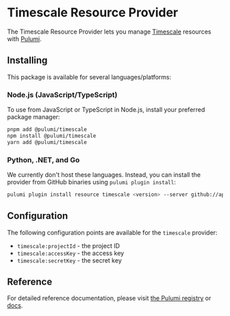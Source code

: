 # Timescale Resource Provider

The Timescale Resource Provider lets you manage [Timescale](https://www.timescale.com/cloud) resources with [Pulumi](https://www.pulumi.com/).

## Installing

This package is available for several languages/platforms:

### Node.js (JavaScript/TypeScript)

To use from JavaScript or TypeScript in Node.js, install your preferred package manager:

```bash
pnpm add @pulumi/timescale
npm install @pulumi/timescale
yarn add @pulumi/timescale
```

### Python, .NET, and Go

We currently don't host these languages. Instead, you can install the provider from GitHub binaries using `pulumi plugin install`:

```bash
pulumi plugin install resource timescale <version> --server github://api.github.com/itoam/pulumi-timescale
```

## Configuration

The following configuration points are available for the `timescale` provider:

- `timescale:projectId` - the project ID
- `timescale:accessKey` - the access key
- `timescale:secretKey` - the secret key

## Reference

For detailed reference documentation, please visit [the Pulumi registry](https://www.pulumi.com/registry/packages/timescale/api-docs/) or [docs](docs/_index.md).
